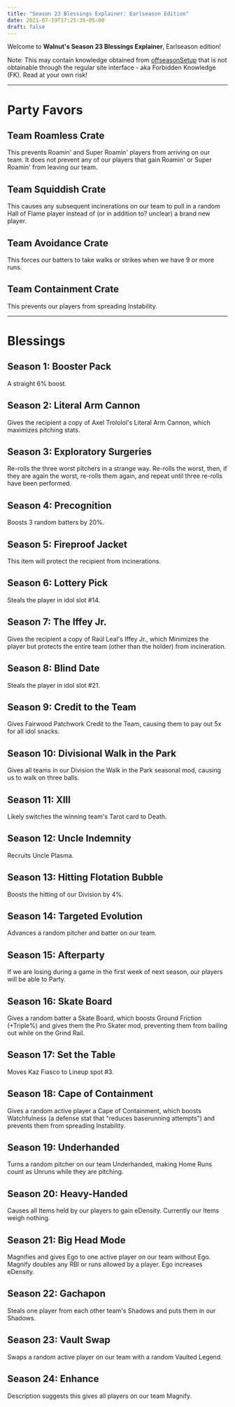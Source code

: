 ```yaml
---
title: "Season 23 Blessings Explainer: Earlseason Edition"
date: 2021-07-19T17:25:35-05:00
draft: false
---
```


Welcome to **Walnut's Season 23 Blessings Explainer**, Earlseason edition!

Note: This may contain knowledge obtained from [offseasonSetup](https://blaseball.com/database/offseasonSetup) that is not obtainable through the regular site interface - aka Forbidden Knowledge (FK). Read at your own risk!

---

# Party Favors

## Team Roamless Crate

This prevents Roamin' and Super Roamin' players from arriving on our team. It does not prevent any of our players that gain Roamin' or Super Roamin' from leaving our team.

## Team Squiddish Crate

This causes any subsequent incinerations on our team to pull in a random Hall of Flame player instead of (or in addition to? unclear) a brand new player.

## Team Avoidance Crate

This forces our batters to take walks or strikes when we have 9 or more runs.

## Team Containment Crate

This prevents our players from spreading Instability.

---

# Blessings

## Season 1: Booster Pack

A straight 6% boost.

## Season 2: Literal Arm Cannon

Gives the recipient a copy of Axel Trololol's Literal Arm Cannon, which maximizes pitching stats.

## Season 3: Exploratory Surgeries

Re-rolls the three worst pitchers in a strange way. Re-rolls the worst, then, if they are again the worst, re-rolls them again, and repeat until three re-rolls have been performed.

## Season 4: Precognition

Boosts 3 random batters by 20%.

## Season 5: Fireproof Jacket

This item will protect the recipient from incinerations.

## Season 6: Lottery Pick

Steals the player in idol slot #14.

## Season 7: The Iffey Jr.

Gives the recipient a copy of Raúl Leal's Iffey Jr., which Minimizes the player but protects the entire team (other than the holder) from incineration.

## Season 8: Blind Date

Steals the player in idol slot #21.

## Season 9: Credit to the Team

Gives Fairwood Patchwork Credit to the Team, causing them to pay out 5x for all idol snacks.

## Season 10: Divisional Walk in the Park

Gives all teams in our Division the Walk in the Park seasonal mod, causing us to walk on three balls.

## Season 11: XIII

Likely switches the winning team's Tarot card to Death.

## Season 12: Uncle Indemnity

Recruits Uncle Plasma.

## Season 13: Hitting Flotation Bubble

Boosts the hitting of our Division by 4%.

## Season 14: Targeted Evolution

Advances a random pitcher and batter on our team.

## Season 15: Afterparty

If we are losing during a game in the first week of next season, our players will be able to Party.

## Season 16: Skate Board

Gives a random batter a Skate Board, which boosts Ground Friction (+Triple%) and gives them the Pro Skater mod, preventing them from bailing out while on the Grind Rail.

## Season 17: Set the Table

Moves Kaz Fiasco to Lineup spot #3.

## Season 18: Cape of Containment

Gives a random active player a Cape of Containment, which boosts Watchfulness (a defense stat that "reduces baserunning attempts") and prevents them from spreading Instability.

## Season 19: Underhanded

Turns a random pitcher on our team Underhanded, making Home Runs count as Unruns while they are pitching.

## Season 20: Heavy-Handed

Causes all Items held by our players to gain eDensity. Currently our Items weigh nothing.

## Season 21: Big Head Mode

Magnifies and gives Ego to one active player on our team without Ego. Magnify doubles any RBI or runs allowed by a player. Ego increases eDensity.

## Season 22: Gachapon

Steals one player from each other team's Shadows and puts them in our Shadows.

## Season 23: Vault Swap

Swaps a random active player on our team with a random Vaulted Legend.

## Season 24: Enhance

Description suggests this gives all players on our team Magnify.
